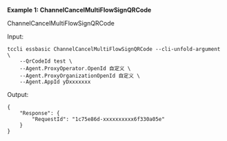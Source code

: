 **Example 1: ChannelCancelMultiFlowSignQRCode**

ChannelCancelMultiFlowSignQRCode

Input: 

```
tccli essbasic ChannelCancelMultiFlowSignQRCode --cli-unfold-argument  \
    --QrCodeId test \
    --Agent.ProxyOperator.OpenId 自定义 \
    --Agent.ProxyOrganizationOpenId 自定义 \
    --Agent.AppId yDxxxxxxx
```

Output: 
```
{
    "Response": {
        "RequestId": "1c75e86d-xxxxxxxxxx6f330a05e"
    }
}
```


